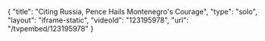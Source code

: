 {
    "title": "Citing Russia, Pence Hails Montenegro's Courage",
    "type": "solo",
    "layout": "iframe-static",
    "videoId": "123195978",
    "url": "\/tvpembed\/123195978"
}